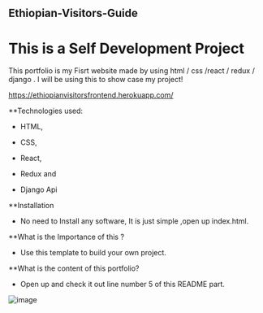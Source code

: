 ## Ethiopian-Visitors-Guide

# This is a Self Development Project

This portfolio is my Fisrt website made by using html / css /react / redux / django .
I will be using this to show case my project!

https://ethiopianvisitorsfrontend.herokuapp.com/


**Technologies used:

  - HTML,

  - CSS,
   
  - React, 
  
  - Redux and 

  - Django Api

**Installation

 - No need to Install any software, It is just simple ,open up index.html.

**What is the Importance of this ?

  - Use this template to build your own project.

**What is the content of this portfolio?

 - Open up and check it out line number 5 of this README part.


![image](https://user-images.githubusercontent.com/78699309/137190254-66a0085c-5348-4aff-8915-6d8f9572931b.png)



